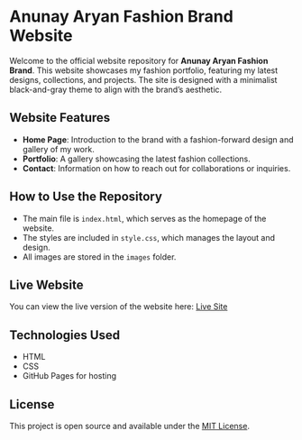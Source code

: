 # Anunay Aryan Fashion Brand Website

Welcome to the official website repository for **Anunay Aryan Fashion Brand**. This website showcases my fashion portfolio, featuring my latest designs, collections, and projects. The site is designed with a minimalist black-and-gray theme to align with the brand’s aesthetic.

## Website Features

- **Home Page**: Introduction to the brand with a fashion-forward design and gallery of my work.
- **Portfolio**: A gallery showcasing the latest fashion collections.
- **Contact**: Information on how to reach out for collaborations or inquiries.

## How to Use the Repository

- The main file is `index.html`, which serves as the homepage of the website.
- The styles are included in `style.css`, which manages the layout and design.
- All images are stored in the `images` folder.

## Live Website

You can view the live version of the website here: [Live Site](https://yourusername.github.io/repository-name/)

## Technologies Used

- HTML
- CSS
- GitHub Pages for hosting

## License

This project is open source and available under the [MIT License](LICENSE).
